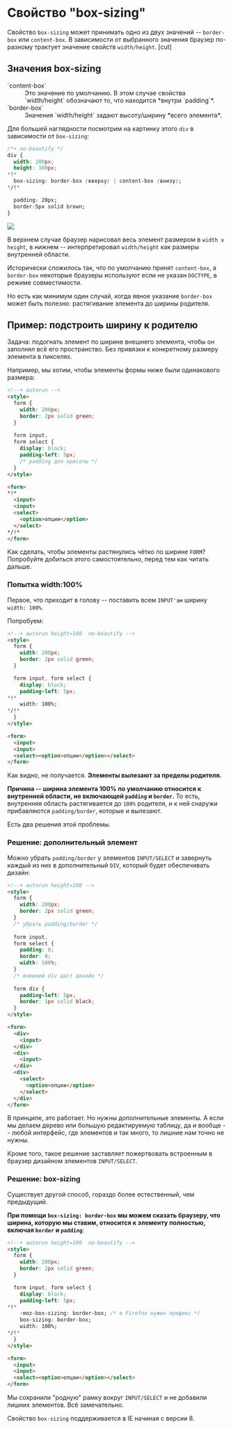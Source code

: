 # Свойство "box-sizing"

Свойство `box-sizing` может принимать одно из двух значений -- `border-box` или `content-box`. В зависимости от выбранного значения браузер по-разному трактует значение свойств `width/height`.
[cut]
## Значения box-sizing



<dl>
<dt>`content-box`</dt>
<dd>Это значение по умолчанию. В этом случае свойства `width/height` обозначают то, что находится *внутри `padding`*.</dd>
<dt>`border-box`</dt>
<dd>Значения `width/height` задают высоту/ширину *всего элемента*.</dd>
</dl>

Для большей наглядности посмотрим на картинку этого `div` в зависимости от `box-sizing`:

```css
/*+ no-beautify */
div {
  width: 200px;
  height: 100px;
*!*
  box-sizing: border-box (вверху) | content-box (внизу);
*/!*

  padding: 20px;
  border:5px solid brown;
}
```

<img src="border-box.svg">

В верхнем случае браузер нарисовал весь элемент размером в `width x height`, в нижнем -- интерпретировал `width/height` как размеры внутренней области.

Исторически сложилось так, что по умолчанию принят `content-box`, а `border-box` некоторые браузеры используют если не указан `DOCTYPE`, в режиме совместимости. 

Но есть как минимум один случай, когда явное указание `border-box` может быть полезно: растягивание элемента до ширины родителя.

## Пример: подстроить ширину к родителю

Задача: подогнать элемент по ширине внешнего элемента, чтобы он заполнял всё его пространство. Без привязки к конкретному размеру элемента в пикселях.

Например, мы хотим, чтобы элементы формы ниже были одинакового размера:

```html
<!--+ autorun -->
<style>
  form {
    width: 200px;
    border: 2px solid green;
  }
  
  form input,
  form select {
    display: block;
    padding-left: 5px;
    /* padding для красоты */
  }
</style>

<form>
*!*
  <input>
  <input>
  <select>
    <option>опции</option>
  </select>
*/!*
</form>
```

Как сделать, чтобы элементы растянулись чётко по ширине `FORM`? Попробуйте добиться этого самостоятельно, перед тем как читать дальше.

### Попытка width:100%

Первое, что приходит в голову -- поставить всем `INPUT'ам` ширину `width: 100%`. 

Попробуем:

```html
<!--+ autorun height=100  no-beautify -->
<style>
  form {
    width: 200px;
    border: 2px solid green;
  }

  form input, form select {
    display: block;
    padding-left: 5px;
*!*
    width: 100%;
*/!*
  }
</style>

<form>
  <input>
  <input>
  <select><option>опции</option></select>
</form>
```

Как видно, не получается. **Элементы вылезают за пределы родителя.** 

**Причина -- ширина элемента 100% по умолчанию относится к внутренней области, не включающей `padding` и `border`.** То есть, внутренняя область растягивается до `100%` родителя, и к ней снаружи прибавляются `padding/border`, которые и вылезают.

Есть два решения этой проблемы.

### Решение: дополнительный элемент

Можно убрать `padding/border` у элементов `INPUT/SELECT` и завернуть каждый из них в дополнительный `DIV`, который будет обеспечивать дизайн:

```html
<!--+ autorun height=100 -->
<style>
  form {
    width: 200px;
    border: 2px solid green;
  }
  /* убрать padding/border */
  
  form input,
  form select {
    padding: 0;
    border: 0;
    width: 100%;
  }
  /* внешний div даст дизайн */
  
  form div {
    padding-left: 5px;
    border: 1px solid black;
  }
</style>

<form>
  <div>
    <input>
  </div>
  <div>
    <input>
  </div>
  <div>
    <select>
      <option>опции</option>
    </select>
  </div>
</form>
```

В принципе, это работает. Но нужны дополнительные элементы. А если мы делаем дерево или большую редактируемую таблицу, да и вообще -- любой интерфейс, где элементов и так много, то лишние нам точно не нужны. 

Кроме того, такое решение заставляет пожертвовать встроенным в браузер дизайном элементов `INPUT/SELECT`.

### Решение: box-sizing

Существует другой способ, гораздо более естественный, чем предыдущий.

**При помощи `box-sizing: border-box` мы можем сказать браузеру, что ширина, которую мы ставим, относится к элементу полностью, включая `border` и `padding`**:

```html
<!--+ autorun height=100  no-beautify -->
<style>
  form {
    width: 200px;
    border: 2px solid green;
  }

  form input, form select {
    display: block;
    padding-left: 5px;
*!*
    -moz-box-sizing: border-box; /* в Firefox нужен префикс */
    box-sizing: border-box;
    width: 100%;
*/!*
  }
</style>

<form>
  <input>
  <input>
  <select><option>опции</option></select>
</form>
```

Мы сохранили "родную" рамку вокруг `INPUT/SELECT` и не добавили лишних элементов. Всё замечательно.

Свойство `box-sizing` поддерживается в IE начиная с версии 8.